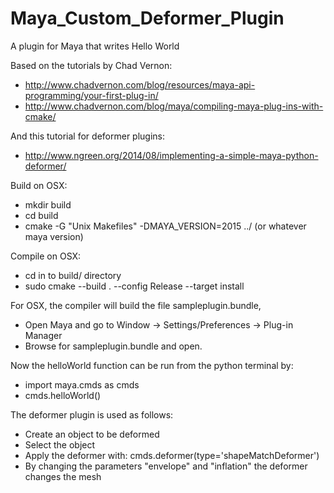 # Maya_Custom_Deformer_Plugin
A plugin for Maya that writes Hello World

Based on the tutorials by Chad Vernon:
* http://www.chadvernon.com/blog/resources/maya-api-programming/your-first-plug-in/
* http://www.chadvernon.com/blog/maya/compiling-maya-plug-ins-with-cmake/

And this tutorial for deformer plugins:
* http://www.ngreen.org/2014/08/implementing-a-simple-maya-python-deformer/

Build on OSX:
  * mkdir build
  * cd build
  * cmake -G "Unix Makefiles" -DMAYA_VERSION=2015 ../ (or whatever maya version)

Compile on OSX:
  * cd in to build/ directory
  * sudo cmake --build . --config Release --target install

For OSX, the compiler will build the file sampleplugin.bundle,
  * Open Maya and go to Window -> Settings/Preferences -> Plug-in Manager
  * Browse for sampleplugin.bundle and open.

Now the helloWorld function can be run from the python terminal by:
  * import maya.cmds as cmds
  * cmds.helloWorld()

The deformer plugin is used as follows:
  * Create an object to be deformed
  * Select the object
  * Apply the deformer with:
  	cmds.deformer(type='shapeMatchDeformer')
  * By changing the parameters "envelope" and "inflation" the deformer changes the mesh